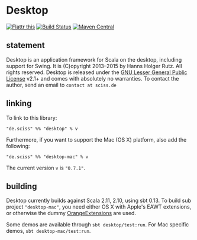 # Desktop

[![Flattr this](http://api.flattr.com/button/flattr-badge-large.png)](https://flattr.com/submit/auto?user_id=sciss&url=https%3A%2F%2Fgithub.com%2FSciss%2FDesktop&title=Desktop%20Library&language=Scala&tags=github&category=software)
[![Build Status](https://travis-ci.org/Sciss/Desktop.svg?branch=master)](https://travis-ci.org/Sciss/Desktop)
[![Maven Central](https://maven-badges.herokuapp.com/maven-central/de.sciss/desktop_2.11/badge.svg)](https://maven-badges.herokuapp.com/maven-central/de.sciss/desktop_2.11)

## statement

Desktop is an application framework for Scala on the desktop, including support for Swing. It is (C)opyright 2013&ndash;2015 by Hanns Holger Rutz. All rights reserved. Desktop is released under the [GNU Lesser General Public License](https://raw.github.com/Sciss/Desktop/master/LICENSE) v2.1+ and comes with absolutely no warranties. To contact the author, send an email to `contact at sciss.de`

## linking

To link to this library:

    "de.sciss" %% "desktop" % v

Furthermore, if you want to support the Mac (OS X) platform, also add the following:

    "de.sciss" %% "desktop-mac" % v

The current version `v` is `"0.7.1"`.

## building

Desktop currently builds against Scala 2.11, 2.10, using sbt 0.13. To build sub project `"desktop-mac"`, you need either OS X with Apple's EAWT extensions,
or otherwise the dummy [OrangeExtensions](http://ymasory.github.io/OrangeExtensions/) are used.

Some demos are available through `sbt desktop/test:run`. For Mac specific demos, `sbt desktop-mac/test:run`.
